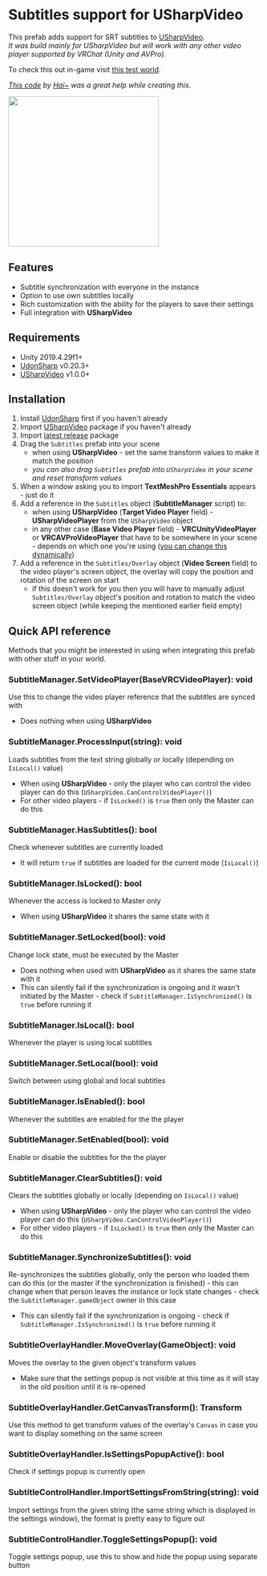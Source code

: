 # Subtitles support for USharpVideo

This prefab adds support for SRT subtitles to [USharpVideo](https://github.com/MerlinVR/USharpVideo).  
_It was build mainly for USharpVideo but will work with any other video player supported by VRChat (Unity and AVPro)._

To check this out in-game visit [this test world](https://vrchat.com/home/world/wrld_dc50af39-1f65-4c47-a0d5-d1729d5c683f).

_[This code](https://gist.github.com/hai-vr/b340f9a46952640f81efe7f02da6bdf6) by [Haï~](https://twitter.com/vr_hai) was a great help while creating this._

<a href="https://i.imgur.com/IZUFwbV.png"><img src="https://i.imgur.com/IZUFwbV.png" height="300"></a>

## Features
- Subtitle synchronization with everyone in the instance
- Option to use own subtitles locally
- Rich customization with the ability for the players to save their settings
- Full integration with **USharpVideo**

## Requirements
- Unity 2019.4.29f1+
- [UdonSharp](https://github.com/vrchat-community/UdonSharp) v0.20.3+
- [USharpVideo](https://github.com/MerlinVR/USharpVideo) v1.0.0+

## Installation
1. Install [UdonSharp](https://github.com/vrchat-community/UdonSharp) first if you haven't already
2. Import [USharpVideo](https://github.com/MerlinVR/USharpVideo/releases/latest) package if you haven't already
3. Import [latest release](https://github.com/jacklul/USharpVideo-Subtitles/releases/latest) package
4. Drag the `Subtitles` prefab into your scene
    - when using **USharpVideo** - set the same transform values to make it match the position
    - _you can also drag `Subtitles` prefab into `USharpVideo` in your scene and reset transform values_
5. When a window asking you to import **TextMeshPro Essentials** appears - just do it
6. Add a reference in the `Subtitles` object (**SubtitleManager** script) to:
    - when using **USharpVideo** (**Target Video Player** field) - **USharpVideoPlayer** from the `USharpVideo` object
    - in any other case (**Base Video Player** field) - **VRCUnityVideoPlayer** or **VRCAVProVideoPlayer** that have to be somewhere in your scene - depends on which one you're using ([you can change this dynamically](#subtitlemanagersetvideoplayerbasevrcvideoplayer-void))
7. Add a reference in the `Subtitles/Overlay` object (**Video Screen** field) to the video player's screen object, the overlay will copy the position and rotation of the screen on start
    - if this doesn't work for you then you will have to manually adjust `Subtitles/Overlay` object's position and rotation to match the video screen object (while keeping the mentioned earlier field empty)

## Quick API reference

Methods that you might be interested in using when integrating this prefab with other stuff in your world.

### SubtitleManager.SetVideoPlayer(BaseVRCVideoPlayer): void

Use this to change the video player reference that the subtitles are synced with

- Does nothing when using **USharpVideo**

### SubtitleManager.ProcessInput(string): void

Loads subtitles from the text string globally or locally (depending on `IsLocal()` value)

- When using **USharpVideo** - only the player who can control the video player can do this (`USharpVideo.CanControlVideoPlayer()`)
- For other video players - if `IsLocked()` is `true` then only the Master can do this

### SubtitleManager.HasSubtitles(): bool

Check whenever subtitles are currently loaded

- It will return `true` if subtitles are loaded for the current mode (`IsLocal()`)

### SubtitleManager.IsLocked(): bool

Whenever the access is locked to Master only

- When using **USharpVideo** it shares the same state with it

### SubtitleManager.SetLocked(bool): void

Change lock state, must be executed by the Master

- Does nothing when used with **USharpVideo** as it shares the same state with it
- This can silently fail if the synchronization is ongoing and it wasn't initiated by the Master - check if `SubtitleManager.IsSynchronized()` is `true` before running it

### SubtitleManager.IsLocal(): bool

Whenever the player is using local subtitles

### SubtitleManager.SetLocal(bool): void

Switch between using global and local subtitles

### SubtitleManager.IsEnabled(): bool

Whenever the subtitles are enabled for the the player

### SubtitleManager.SetEnabled(bool): void

Enable or disable the subtitles for the the player

### SubtitleManager.ClearSubtitles(): void

Clears the subtitles globally or locally (depending on `IsLocal()` value)

- When using **USharpVideo** - only the player who can control the video player can do this (`USharpVideo.CanControlVideoPlayer()`)
- For other video players - if `IsLocked()` is `true` then only the Master can do this

### SubtitleManager.SynchronizeSubtitles(): void

Re-synchronizes the subtitles globally, only the person who loaded them can do this (or the master if the synchronization is finished) - this can change when that person leaves the instance or lock state changes - check the `SubtitleManager.gameObject` owner in this case

- This can silently fail if the synchronization is ongoing - check if `SubtitleManager.IsSynchronized()` is `true` before running it

### SubtitleOverlayHandler.MoveOverlay(GameObject): void

Moves the overlay to the given object's transform values

- Make sure that the settings popup is not visible at this time as it will stay in the old position until it is re-opened

### SubtitleOverlayHandler.GetCanvasTransform(): Transform

Use this method to get transform values of the overlay's `Canvas` in case you want to display something on the same screen

### SubtitleOverlayHandler.IsSettingsPopupActive(): bool

Check if settings popup is currently open

### SubtitleControlHandler.ImportSettingsFromString(string): void

Import settings from the given string (the same string which is displayed in the settings window), the format is pretty easy to figure out

### SubtitleControlHandler.ToggleSettingsPopup(): void

Toggle settings popup, use this to show and hide the popup using separate button
